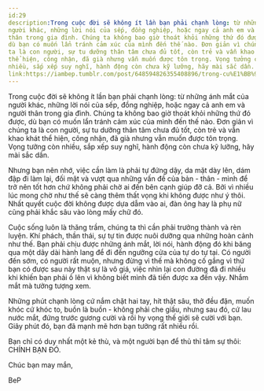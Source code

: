 ```yaml
---
id:29
description:Trong cuộc đời sẽ không ít lần bạn phải chạnh lòng: từ những ánh mắt của
người khác, những lời nói của sếp, đồng nghiệp, hoặc ngay cả anh em và người
thân trong gia đình. Chúng ta không bao giờ thoát khỏi những thứ đó được,
dù bạn có muốn lẩn tránh cảm xúc của mình đến thế nào. Đơn giản vì chúng
ta là con người, sự tu dưỡng thân tâm chưa đủ tốt, còn trẻ và vẫn khao khát
thể hiện, công nhận, đã già nhưng vẫn muốn được tôn trọng. Vọng tưởng còn
nhiều, sắp xếp suy nghĩ, hành động còn chưa kỹ lưỡng, hãy mài sắc dần.
link:https://iambep.tumblr.com/post/648594826355408896/trong-cu%E1%BB%99c-%C4%91%E1%BB%9Di-s%E1%BA%BD-kh%C3%B4ng-%C3%ADt-l%E1%BA%A7n-b%E1%BA%A1n-ph%E1%BA%A3i-ch%E1%BA%A1nh
---
```


Trong cuộc đời sẽ không ít lần bạn phải chạnh lòng: từ những ánh mắt của
người khác, những lời nói của sếp, đồng nghiệp, hoặc ngay cả anh em và người
thân trong gia đình. Chúng ta không bao giờ thoát khỏi những thứ đó được,
dù bạn có muốn lẩn tránh cảm xúc của mình đến thế nào. Đơn giản vì chúng
ta là con người, sự tu dưỡng thân tâm chưa đủ tốt, còn trẻ và vẫn khao khát
thể hiện, công nhận, đã già nhưng vẫn muốn được tôn trọng. Vọng tưởng còn
nhiều, sắp xếp suy nghĩ, hành động còn chưa kỹ lưỡng, hãy mài sắc dần.

Nhưng bạn nên nhớ, việc cần làm là phải tự đứng dậy, da mặt dày lên, dám
đập đi làm lại, đối mặt và vượt qua những vấn đề của bản - thân - mình để
trở nên tốt hơn chứ không phải chờ ai đến bên cạnh giúp đỡ cả. Bởi vì nhiều
lúc mong chờ như thế sẽ càng thêm thất vọng khi không được như ý thôi. Nhất
quyết cuộc đời không được dựa dẫm vào ai, đàn ông hay là phụ nữ cũng phải
khắc sâu vào lòng mấy chữ đó.

Cuộc sống luôn là thăng trầm, chúng ta thì cần phải trưởng thành và rèn
luyện. Khí phách, thần thái, sự tự tin được nuôi dưỡng qua những hoàn cảnh
như thế. Bạn phải chịu được những ánh mắt, lời nói, hành động đó khi băng
qua một dãy dài hành lang để đi đến ngưỡng cửa của tự do tự tại. Có người
đến sớm, có người rất muộn, nhưng đừng vì thế mà không cố gắng vì thứ bạn
có được sau này thật sự là vô giá, việc nhìn lại con đường đã đi nhiều khi
khiến bạn phải ồ lên vì không biết mình đã tiến được xa đến vậy. Nhắm mắt
mà tưởng tượng xem.

Những phút chạnh lòng cứ nắm chặt hai tay, hít thật sâu, thở đều đặn, muốn
khóc cứ khóc to, buồn là buồn - không phải che giấu, nhưng sau đó, cứ lau
nước mắt, đứng trước gương cười và rồi hy vọng thế giới sẽ cười với bạn.
Giây phút đó, bạn đã mạnh mẽ hơn bạn tưởng rất nhiều rồi.

Bạn chỉ có duy nhất một kẻ thù, và một người bạn để thủ thỉ tâm sự thôi:
CHÍNH BẠN ĐÓ.

Chúc bạn may mắn,

BeP